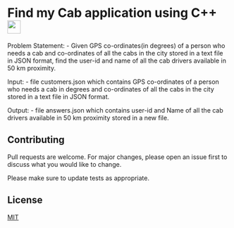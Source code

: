 # Find my Cab application using C++ <img src="https://raw.githubusercontent.com/MartinHeinz/MartinHeinz/master/wave.gif" width="30px">
Problem Statement: -
Given GPS co-ordinates(in degrees) of a person who needs a cab and co-ordinates of all the cabs in the city
stored in a text file in JSON format, find the user-id and name of all the cab drivers available in 50 km proximity.

Input: - file customers.json which contains GPS co-ordinates of a person who needs a cab in degrees
and co-ordinates of all the cabs in the city stored in a text file in JSON format.

Output: - file answers.json which contains user-id and Name of all the cab drivers
available in 50 km proximity stored in a new file.

## Contributing
Pull requests are welcome. For major changes, please open an issue first to discuss what you would like to change.

Please make sure to update tests as appropriate.

## License
[MIT](https://choosealicense.com/licenses/mit/)

